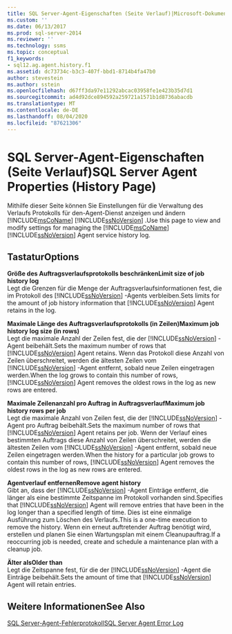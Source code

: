 ```yaml
---
title: SQL Server-Agent-Eigenschaften (Seite Verlauf)|Microsoft-Dokumente
ms.custom: ''
ms.date: 06/13/2017
ms.prod: sql-server-2014
ms.reviewer: ''
ms.technology: ssms
ms.topic: conceptual
f1_keywords:
- sql12.ag.agent.history.f1
ms.assetid: dc73734c-b3c3-407f-bbd1-8714b4fa47b0
author: stevestein
ms.author: sstein
ms.openlocfilehash: d67ff3da97e11292abcac03958fe1e423b35d7d1
ms.sourcegitcommit: ad4d92dce894592a259721a1571b1d8736abacdb
ms.translationtype: MT
ms.contentlocale: de-DE
ms.lasthandoff: 08/04/2020
ms.locfileid: "87621306"
---
```

# <a name="sql-server-agent-properties-history-page"></a><span data-ttu-id="cf6bd-102">SQL Server-Agent-Eigenschaften (Seite Verlauf)</span><span class="sxs-lookup"><span data-stu-id="cf6bd-102">SQL Server Agent Properties (History Page)</span></span>
  <span data-ttu-id="cf6bd-103">Mithilfe dieser Seite können Sie Einstellungen für die Verwaltung des Verlaufs Protokolls für den-Agent-Dienst anzeigen und ändern [!INCLUDE[msCoName](../../includes/msconame-md.md)] [!INCLUDE[ssNoVersion](../../includes/ssnoversion-md.md)] .</span><span class="sxs-lookup"><span data-stu-id="cf6bd-103">Use this page to view and modify settings for managing the [!INCLUDE[msCoName](../../includes/msconame-md.md)] [!INCLUDE[ssNoVersion](../../includes/ssnoversion-md.md)] Agent service history log.</span></span>  
  
## <a name="options"></a><span data-ttu-id="cf6bd-104">Tastatur</span><span class="sxs-lookup"><span data-stu-id="cf6bd-104">Options</span></span>  
 <span data-ttu-id="cf6bd-105">**Größe des Auftragsverlaufsprotokolls beschränken**</span><span class="sxs-lookup"><span data-stu-id="cf6bd-105">**Limit size of job history log**</span></span>  
 <span data-ttu-id="cf6bd-106">Legt die Grenzen für die Menge der Auftragsverlaufsinformationen fest, die im Protokoll des [!INCLUDE[ssNoVersion](../../includes/ssnoversion-md.md)] -Agents verbleiben.</span><span class="sxs-lookup"><span data-stu-id="cf6bd-106">Sets limits for the amount of job history information that [!INCLUDE[ssNoVersion](../../includes/ssnoversion-md.md)] Agent retains in the log.</span></span>  
  
 <span data-ttu-id="cf6bd-107">**Maximale Länge des Auftragsverlaufsprotokolls (in Zeilen)**</span><span class="sxs-lookup"><span data-stu-id="cf6bd-107">**Maximum job history log size (in rows)**</span></span>  
 <span data-ttu-id="cf6bd-108">Legt die maximale Anzahl der Zeilen fest, die der [!INCLUDE[ssNoVersion](../../includes/ssnoversion-md.md)] -Agent beibehält.</span><span class="sxs-lookup"><span data-stu-id="cf6bd-108">Sets the maximum number of rows that [!INCLUDE[ssNoVersion](../../includes/ssnoversion-md.md)] Agent retains.</span></span> <span data-ttu-id="cf6bd-109">Wenn das Protokoll diese Anzahl von Zeilen überschreitet, werden die ältesten Zeilen vom [!INCLUDE[ssNoVersion](../../includes/ssnoversion-md.md)] -Agent entfernt, sobald neue Zeilen eingetragen werden.</span><span class="sxs-lookup"><span data-stu-id="cf6bd-109">When the log grows to contain this number of rows, [!INCLUDE[ssNoVersion](../../includes/ssnoversion-md.md)] Agent removes the oldest rows in the log as new rows are entered.</span></span>  
  
 <span data-ttu-id="cf6bd-110">**Maximale Zeilenanzahl pro Auftrag in Auftragsverlauf**</span><span class="sxs-lookup"><span data-stu-id="cf6bd-110">**Maximum job history rows per job**</span></span>  
 <span data-ttu-id="cf6bd-111">Legt die maximale Anzahl von Zeilen fest, die der [!INCLUDE[ssNoVersion](../../includes/ssnoversion-md.md)] -Agent pro Auftrag beibehält.</span><span class="sxs-lookup"><span data-stu-id="cf6bd-111">Sets the maximum number of rows that [!INCLUDE[ssNoVersion](../../includes/ssnoversion-md.md)] Agent retains per job.</span></span> <span data-ttu-id="cf6bd-112">Wenn der Verlauf eines bestimmten Auftrags diese Anzahl von Zeilen überschreitet, werden die ältesten Zeilen vom [!INCLUDE[ssNoVersion](../../includes/ssnoversion-md.md)] -Agent entfernt, sobald neue Zeilen eingetragen werden.</span><span class="sxs-lookup"><span data-stu-id="cf6bd-112">When the history for a particular job grows to contain this number of rows, [!INCLUDE[ssNoVersion](../../includes/ssnoversion-md.md)] Agent removes the oldest rows in the log as new rows are entered.</span></span>  
  
 <span data-ttu-id="cf6bd-113">**Agentverlauf entfernen**</span><span class="sxs-lookup"><span data-stu-id="cf6bd-113">**Remove agent history**</span></span>  
 <span data-ttu-id="cf6bd-114">Gibt an, dass der [!INCLUDE[ssNoVersion](../../includes/ssnoversion-md.md)] -Agent Einträge entfernt, die länger als eine bestimmte Zeitspanne im Protokoll vorhanden sind.</span><span class="sxs-lookup"><span data-stu-id="cf6bd-114">Specifies that [!INCLUDE[ssNoVersion](../../includes/ssnoversion-md.md)] Agent will remove entries that have been in the log longer than a specified length of time.</span></span> <span data-ttu-id="cf6bd-115">Dies ist eine einmalige Ausführung zum Löschen des Verlaufs.</span><span class="sxs-lookup"><span data-stu-id="cf6bd-115">This is a one-time execution to remove the history.</span></span> <span data-ttu-id="cf6bd-116">Wenn ein erneut auftretender Auftrag benötigt wird, erstellen und planen Sie einen Wartungsplan mit einem Cleanupauftrag.</span><span class="sxs-lookup"><span data-stu-id="cf6bd-116">If a reoccurring job is needed, create and schedule a maintenance plan with a cleanup job.</span></span>  
  
 <span data-ttu-id="cf6bd-117">**Älter als**</span><span class="sxs-lookup"><span data-stu-id="cf6bd-117">**Older than**</span></span>  
 <span data-ttu-id="cf6bd-118">Legt die Zeitspanne fest, für die der [!INCLUDE[ssNoVersion](../../includes/ssnoversion-md.md)] -Agent die Einträge beibehält.</span><span class="sxs-lookup"><span data-stu-id="cf6bd-118">Sets the amount of time that [!INCLUDE[ssNoVersion](../../includes/ssnoversion-md.md)] Agent will retain entries.</span></span>  
  
## <a name="see-also"></a><span data-ttu-id="cf6bd-119">Weitere Informationen</span><span class="sxs-lookup"><span data-stu-id="cf6bd-119">See Also</span></span>  
 [<span data-ttu-id="cf6bd-120">SQL Server-Agent-Fehlerprotokoll</span><span class="sxs-lookup"><span data-stu-id="cf6bd-120">SQL Server Agent Error Log</span></span>](sql-server-agent-error-log.md)  
  
  
